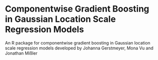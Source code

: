 # Componentwise Gradient Boosting in Gaussian Location Scale Regression Models

An R package for componentwise gradient boosting in Gaussian location scale regression models developed by Johanna Gerstmeyer, Mona Vu and Jonathan Mißler